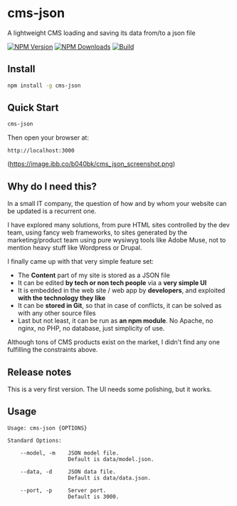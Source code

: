 # cms-json

A lightweight CMS loading and saving its data from/to a json file

  [![NPM Version][npm-image]][npm-url]
  [![NPM Downloads][downloads-image]][downloads-url]
  [![Build][travis-image]][travis-url]

## Install

```bash
npm install -g cms-json
```

## Quick Start

```bash
cms-json
```

Then open your browser at:

    http://localhost:3000

(https://image.ibb.co/b040bk/cms_json_screenshot.png)

## Why do I need this?

In a small IT company, the question of how and by whom your website can be updated is a recurrent
one.

I have explored many solutions, from pure HTML sites controlled by the dev team, using fancy
web frameworks, to sites generated by the marketing/product team using pure wysiwyg tools like
Adobe Muse, not to mention heavy stuff like Wordpress or Drupal.

I finally came up with that very simple feature set:

* The **Content** part of my site is stored as a JSON file
* It can be edited **by tech or non tech people** via a **very simple UI**
* It is embedded in the web site / web app by **developers**, and exploited **with the technology they like**
* It can be **stored in Git**, so that in case of conflicts, it can be solved as with any other source files
* Last but not least, it can be run as **an npm module**. No Apache, no nginx, no PHP, no database, just simplicity of use.

Although tons of CMS products exist on the market, I didn't find any one fulfilling the
constraints above.

## Release notes

This is a very first version. The UI needs some polishing, but it works.

## Usage

```
Usage: cms-json {OPTIONS}

Standard Options:

    --model, -m    JSON model file.
                   Default is data/model.json.

    --data, -d     JSON data file.
                   Default is data/data.json.

    --port, -p     Server port.
                   Default is 3000.

```
[npm-image]: https://img.shields.io/npm/v/cms-json.svg
[npm-url]: https://npmjs.org/package/cms-json
[downloads-image]: https://img.shields.io/npm/dm/cms-json.svg
[downloads-url]: https://npmjs.org/package/cms-json
[travis-image]: https://img.shields.io/travis/amelki/cms-json/master.svg?label=linux
[travis-url]: https://travis-ci.org/amelki/cms-json
